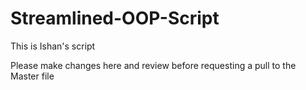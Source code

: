 # Streamlined-OOP-Script
This is Ishan's script

Please make changes here and review before requesting a pull to the Master file
